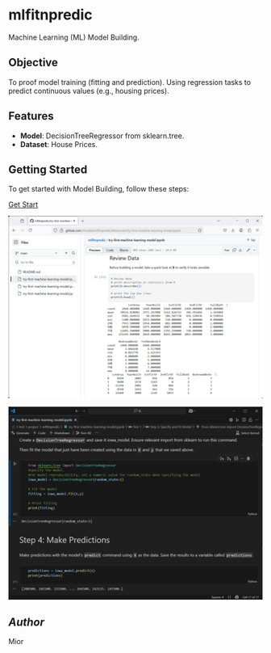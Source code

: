 # mlfitnpredic
Machine Learning (ML) Model Building.

## Objective

To proof model training (fitting and prediction).  Using regression tasks to predict continuous values (e.g., housing prices).

## Features

- **Model**: DecisionTreeRegressor from sklearn.tree.
- **Dataset**: House Prices.

## Getting Started

To get started with Model Building, follow these steps:

[Get Start](https://github.com/miozilla/mlfitnpredic/blob/main/try-first-machine-learning-model.ipynb)

![Testing_Screenshot1](./try-first-machine-learning-model.ipynb-Github_1.png)

![Testing_Screenshot2](./try-first-machine-learning-model.ipynb-VSCode_1.png)

## *Author*
Mior
